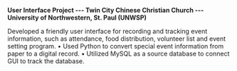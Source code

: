 **User Interface Project --- Twin City Chinese Christian Church --- University of Northwestern, St. Paul (UNWSP)**
  
  Developed a friendly user interface for recording and tracking event information, such as attendance, food distribution, volunteer list and event setting program.
•	Used Python to convert special event information from paper to a digital record.
•	Utilized MySQL as a source database to connect GUI to track the database. 
